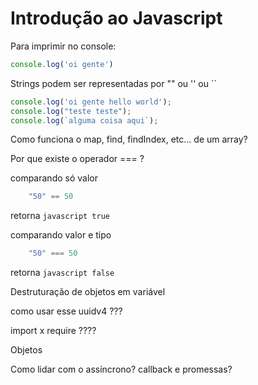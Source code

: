# Introdução ao Javascript

Para imprimir no console:

```javascript
console.log('oi gente')
```
Strings podem ser representadas por "" ou '' ou ``

```javascript
console.log('oi gente hello world');
console.log("teste teste");
console.log(`alguma coisa aqui`);
```

Como funciona o map, find, findIndex, etc... de um array?

Por que existe o operador === ?

comparando só valor
```javascript
    "50" == 50
```
retorna ```javascript true ```

comparando valor e tipo
```javascript
    "50" === 50
```
retorna ```javascript false ```

Destruturação de objetos em variável

como usar esse uuidv4 ???

import x require ????

Objetos

Como lidar com o assíncrono? callback e promessas?
